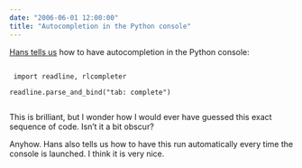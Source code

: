 ```yaml
---
date: "2006-06-01 12:00:00"
title: "Autocompletion in the Python console"
---
```




[Hans tells us](https://kogs-www.informatik.uni-hamburg.de/~meine/python_tricks) how to have autocompletion in the Python console:

<code><br/>
import readline, rlcompleter<br/>
readline.parse_and_bind("tab: complete")<br/>
</code>

This is brilliant, but I wonder how I would ever have guessed this exact sequence of code. Isn&rsquo;t it a bit obscur?

Anyhow. Hans also tells us how to have this run automatically every time the console is launched. I think it is very nice.

